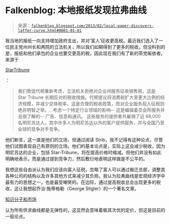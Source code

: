 <!--yml

类别: 未分类

日期: 2024-05-12 20:10:46

-->

# Falkenblog: 本地报纸发现拉弗曲线

> 来源：[`falkenblog.blogspot.com/2013/02/local-paper-discovers-laffer-curve.html#0001-01-01`](http://falkenblog.blogspot.com/2013/02/local-paper-discovers-laffer-curve.html#0001-01-01)

我当地的报纸一向支持增加政府支出，并对‘富人’征收更高税。最近我们选入了一位民主党州州长和两院的立法机关，所以我们如期得到了更多的税收。但没料到的是，报纸和他们承包的企业也要交更高的税，因此现在我们有了新的茶党皈依者。来源于

[StarTribune](http://www.startribune.com/opinion/editorials/189452301.html?page=all&prepage=1&c=y#continue)

：

> 我们敦促代顿重新考虑，立法机关拒绝对企业间服务征收销售税，这是 Star Tribune 长期反对的税收措施。代顿提议将消费税扩大至更大比例的经济规模，并减少总体税率，这是合理的税收政策，而对企业服务投入征税则绝非明智之举。...考虑一个特定行业领域的影响-- 这是编辑委员会所服务并且很了解的-- 广告、信息和通讯。 这些服务的提供者共雇佣了近 68,000 名明尼苏达人。其中许多人为明尼苏达以外的客户提供服务，并与全国乃至全球的竞争对手竞争。

他们断言，这一直是他们的立场，但通过阅读 Strib，我不记得有这种论点，尽管他们试图表现自己有原则的立场。他们的基本论点是，实际上这会减少税收，因为明尼苏达的企业，包括 Star-Tribune，将在提高价格时缩减。但他们并没有如此明确地表示，而是通过提到竞争力，然后敷衍地表明这样做是不公平的。

我想这些自由派认为我们应该向富人征税，忽略了富人可以通过搬迁总部，调整其各种公司的结构以及许多其他方式来减少其负担。我认为拉弗曲线是宏观经济学中最有力的思想之一，也是最受嘲笑的。在边际，通过提高税收总会出现更多的税收，这让我想起乔治·施蒂格勒（George Stigler）的一个著名文章。

[知识分子和市场](http://www.goodreads.com/book/show/1253420.The_Intellectual_And_The_Marketplace)

认为所有供求曲线都是无弹性的，这显然会意味着极其次优的定价，但这是目前的一般论点。
